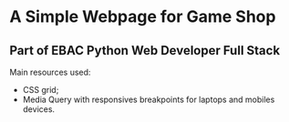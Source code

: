 # A Simple Webpage for Game Shop
## Part of EBAC Python Web Developer Full Stack
Main resources used:
- CSS grid;
- Media Query with responsives breakpoints for laptops and mobiles devices.
